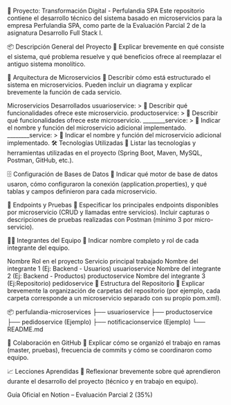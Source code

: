🧾 Proyecto: Transformación Digital - Perfulandia SPA
Este repositorio contiene el desarrollo técnico del sistema basado en microservicios para la empresa Perfulandia SPA, como parte de la Evaluación Parcial 2 de la asignatura Desarrollo Full Stack I.

📦 Descripción General del Proyecto
📝 Explicar brevemente en qué consiste el sistema, qué problema resuelve y qué beneficios ofrece al reemplazar el antiguo sistema monolítico.

🧩 Arquitectura de Microservicios
📝 Describir cómo está estructurado el sistema en microservicios. Pueden incluir un diagrama y explicar brevemente la función de cada servicio.

Microservicios Desarrollados
usuarioservice: > 📝 Describir qué funcionalidades ofrece este microservicio.
productoservice: > 📝 Describir qué funcionalidades ofrece este microservicio.
________service: > 📝 Indicar el nombre y función del microservicio adicional implementado.
________service: > 📝 Indicar el nombre y función del microservicio adicional implementado.
🛠️ Tecnologías Utilizadas
📝 Listar las tecnologías y herramientas utilizadas en el proyecto (Spring Boot, Maven, MySQL, Postman, GitHub, etc.).

🗄️ Configuración de Bases de Datos
📝 Indicar qué motor de base de datos usaron, cómo configuraron la conexión (application.properties), y qué tablas y campos definieron para cada microservicio.

📮 Endpoints y Pruebas
📝 Especificar los principales endpoints disponibles por microservicio (CRUD y llamadas entre servicios).
Incluir capturas o descripciones de pruebas realizadas con Postman (mínimo 3 por micro-servicio).

🧑‍💻 Integrantes del Equipo
📝 Indicar nombre completo y rol de cada integrante del equipo.

Nombre	Rol en el proyecto	Servicio principal trabajado
Nombre del integrante 1	(Ej: Backend - Usuarios)	usuarioservice
Nombre del integrante 2	(Ej: Backend - Productos)	productoservice
Nombre del integrante 3	(Ej:Repositorio)	pedidoservice
📂 Estructura del Repositorio
📝 Explicar brevemente la organización de carpetas del repositorio (por ejemplo, cada carpeta corresponde a un microservicio separado con su propio pom.xml).


📦 perfulandia-microservices
├── usuarioservice
├── productoservice
├── pedidoservice (Ejemplo)
├── notificacionservice (Ejemplo)
└── README.md

👥 Colaboración en GitHub
📝 Explicar cómo se organizó el trabajo en ramas (master, pruebas), frecuencia de commits y cómo se coordinaron como equipo.

📈 Lecciones Aprendidas
📝 Reflexionar brevemente sobre qué aprendieron durante el desarrollo del proyecto (técnico y en trabajo en equipo).

Guía Oficial en Notion – Evaluación Parcial 2 (35%)
